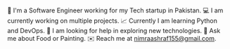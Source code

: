 🏦 I'm a Software Engineer working for my Tech startup in Pakistan.
💻 I am currently working on multiple projects.
📈 Currently I am learning Python and DevOps.
🤝 I am looking for help in exploring new technologies.
💬 Ask me about Food or Painting.
✉️ Reach me at nimraashraf155@gmail.com.


